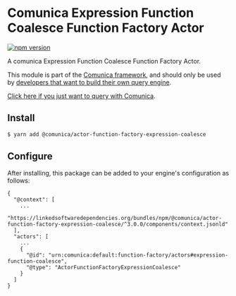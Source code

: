 # Comunica Expression Function Coalesce Function Factory Actor

[![npm version](https://badge.fury.io/js/%40comunica%2Factor-function-factory-expression-function-coalesce.svg)](https://www.npmjs.com/package/@comunica/actor-function-factory-expression-coalesce)

A comunica Expression Function Coalesce Function Factory Actor.

This module is part of the [Comunica framework](https://github.com/comunica/comunica),
and should only be used by [developers that want to build their own query engine](https://comunica.dev/docs/modify/).

[Click here if you just want to query with Comunica](https://comunica.dev/docs/query/).

## Install

```bash
$ yarn add @comunica/actor-function-factory-expression-coalesce
```

## Configure

After installing, this package can be added to your engine's configuration as follows:
```text
{
  "@context": [
    ...
    "https://linkedsoftwaredependencies.org/bundles/npm/@comunica/actor-function-factory-expression-coalesce/^3.0.0/components/context.jsonld"
  ],
  "actors": [
    ...
    {
      "@id": "urn:comunica:default:function-factory/actors#expression-function-coalesce",
      "@type": "ActorFunctionFactoryExpressionCoalesce"
    }
  ]
}
```
